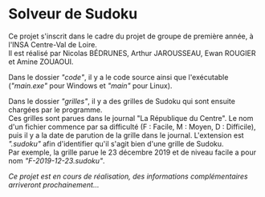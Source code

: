 # Solveur de Sudoku

Ce projet s'inscrit dans le cadre du projet de groupe de première année, à l'INSA Centre-Val de Loire.  
Il est réalisé par Nicolas BÉDRUNES, Arthur JAROUSSEAU, Ewan ROUGIER et Amine ZOUAOUI.

Dans le dossier *"code"*, il y a le code source ainsi que l'exécutable (*"main.exe"* pour Windows et *"main"* pour Linux).

Dans le dossier *"grilles"*, il y a des grilles de Sudoku qui sont ensuite chargées par le programme.  
Ces grilles sont parues dans le journal "La République du Centre". Le nom d'un fichier commence par sa difficulté (F : Facile, M : Moyen, D : Difficile), puis il y a la date de parution de la grille dans le journal. L'extension est *".sudoku"* afin d'identifier qu'il s'agit bien d'une grille de Sudoku.  
Par exemple, la grille parue le 23 décembre 2019 et de niveau facile a pour nom *"F-2019-12-23.sudoku"*.

*Ce projet est en cours de réalisation, des informations complémentaires arriveront prochainement...*
